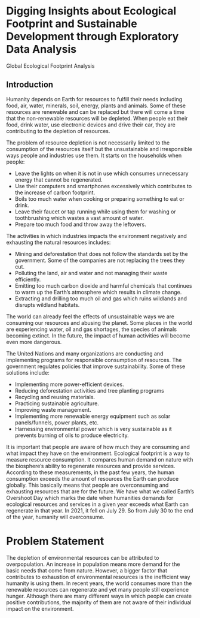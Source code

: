 # Digging Insights about Ecological Footprint and Sustainable Development through Exploratory Data Analysis
Global Ecological Footprint Analysis

## Introduction
Humanity depends on Earth for resources to fulfill their needs including food, air, water, minerals, soil, energy, plants and animals. Some of these resources are renewable and can be replaced but there will come a time that the non-renewable resources will be depleted. When people eat their food, drink water, use electronic devices and drive their car, they are contributing to the depletion of resources.

The problem of resource depletion is not necessarily limited to the consumption of the resources itself but the unsustainable and irresponsible ways people and industries use them. It starts on the households when people: 

* Leave the lights on when it is not in use which consumes unnecessary energy that cannot be regenerated.
* Use their computers and smartphones excessively which contributes to the increase of carbon footprint. 
* Boils too much water when cooking or preparing something to eat or drink. 
* Leave their faucet or tap running while using them for washing or toothbrushing which wastes a vast amount of water.
* Prepare too much food and throw away the leftovers.

The activities in which industries impacts the environment negatively and exhausting the natural resources includes: 

* Mining and deforestation that does not follow the standards set by the government. Some of the companies are not replacing the trees they cut. 
* Polluting the land, air and water and not managing their waste efficiently.
* Emitting too much carbon dioxide and harmful chemicals that continues to warm up the Earth’s atmosphere which results in climate change.
* Extracting and drilling too much oil and gas which ruins wildlands and disrupts wildland habitats. 

The world can already feel the effects of unsustainable ways we are consuming our resources and abusing the planet. Some places in the world are experiencing water, oil and gas shortages, the species of animals becoming extinct. In the future, the impact of human activities will become even more dangerous. 

The United Nations and many organizations are conducting and implementing programs for responsible consumption of resources. The government regulates policies that improve sustainability. Some of these solutions include: 

* Implementing more power-efficient devices.
* Reducing deforestation activities and tree planting programs
* Recycling and reusing materials.
* Practicing sustainable agriculture. 
* Improving waste management.
* Implementing more renewable energy equipment such as solar panels/funnels, power plants, etc. 
* Harnessing environmental power which is very sustainable as it prevents burning of oils to produce electricity. 

It is important that people are aware of how much they are consuming and what impact they have on the environment. Ecological footprint is a way to measure resource consumption. It compares human demand on nature with the biosphere’s ability to regenerate resources and provide services. According to these measurements, in the past few years, the human consumption exceeds the amount of resources the Earth can produce globally. This basically means that people are overconsuming and exhausting resources that are for the future. We have what we called Earth’s Overshoot Day which marks the date when humanities demands for ecological resources and services in a given year exceeds what Earth can regenerate in that year. In 2021, it fell on July 29. So from July 30 to the end of the year, humanity will overconsume. 

# Problem Statement

The depletion of environmental resources can be attributed to overpopulation. An increase in population means more demand for the basic needs that come from nature. However, a bigger factor that contributes to exhaustion of environmental resources is the inefficient way humanity is using them. In recent years, the world consumes more than the renewable resources can regenerate and yet many people still experience hunger. Although there are many different ways in which people can create positive contributions, the majority of them are not aware of their individual impact on the environment. 
